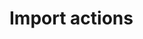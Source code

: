 ﻿<meta name="wikd:title" content="Import actions">
<meta name="wikd:name" content="actions-import">
<meta name="wikd:order" content="2">
<meta name="wikd:icon" content="fas fa-plug">

# Import actions